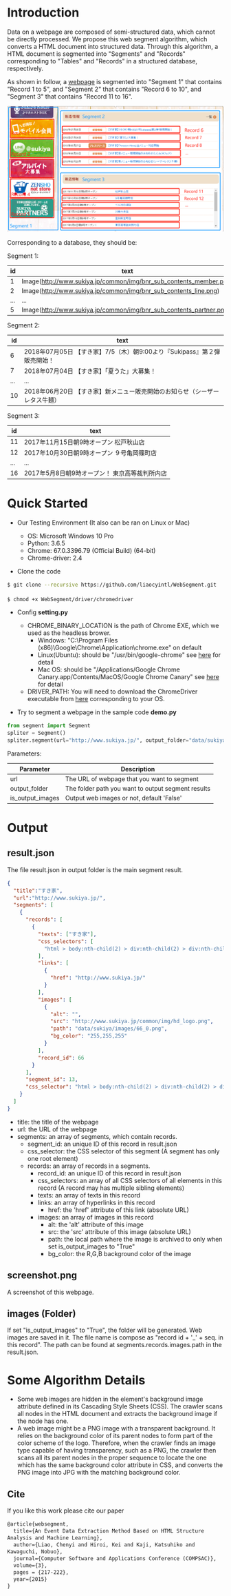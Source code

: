 Introduction
======

Data on a webpage are composed of semi-structured data, which cannot be directly processed.
We propose this web segment algorithm, which converts a HTML document into structured data.
Through this algorithm, a HTML document is segmented into "Segments" and "Records" corresponding to "Tables" and "Records" in a structured database, respectively.

As shown in follow, a [webpage](http://www.sukiya.jp/) is segmented into "Segment 1" that contains "Record 1 to 5",
and "Segment 2" that contains "Record 6 to 10", and "Segment 3" that contains "Record 11 to 16".

![An Example of Web Segment](imgs/aecfc3c8.png)

Corresponding to a database, they should be:

Segment 1:

|  id  |  text  |
| ---- | ---- |
|  1  |  Image(http://www.sukiya.jp/common/img/bnr_sub_contents_member.png) |
|  2  |  Image(http://www.sukiya.jp/common/img/bnr_sub_contents_line.png)  |
|  ...  |  ...  |
|  5  |  Image(http://www.sukiya.jp/common/img/bnr_sub_contents_partner.png)  |

Segment 2:

|  id  |  text  |
| ---- | ---- |
|  6  |  2018年07月05日	 【すき家】7/5（木）朝9:00より『Sukipass』第２弾 販売開始！ |
|  7  |  2018年07月04日	 【すき家】「夏うた」大募集！  |
|  ...  |  ...  |
|  10  |  2018年06月20日 【すき家】新メニュー販売開始のお知らせ（シーザーレタス牛麺）  |

Segment 3:

|  id  |  text  |
| ---- | ---- |
|  11  |  2017年11月15日朝9時オープン	松戸秋山店 |
|  12  |  2017年10月30日朝9時オープン	９号亀岡篠町店 |
|  ...  |  ... |
|  16  | 2017年5月8日朝9時オープン！	東京高等裁判所内店  |


Quick Started
======

- Our Testing Environment (It also can be ran on Linux or Mac)
    - OS: Microsoft Windows 10 Pro
    - Python: 3.6.5
    - Chrome: 67.0.3396.79 (Official Build) (64-bit)
    - Chrome-driver: 2.4

- Clone the code

```bash
$ git clone --recursive https://github.com/liaocyintl/WebSegment.git

$ chmod +x WebSegment/driver/chromedriver
```

- Config **setting.py**
    - CHROME_BINARY_LOCATION is the path of Chrome EXE, which we used as the headless brower.
        - Windows: "C:\Program Files (x86)\Google\Chrome\Application\chrome.exe" on default
        - Linux(Ubuntu): should be "/usr/bin/google-chrome" see [here](https://qiita.com/shinsaka/items/37436e256c813d277d6d) for detail
        - Mac OS: should be "/Applications/Google Chrome Canary.app/Contents/MacOS/Google Chrome Canary" see [here](https://duo.com/decipher/driving-headless-chrome-with-python) for detail
    - DRIVER_PATH: You will need to download the ChromeDriver executable from [here](http://chromedriver.storage.googleapis.com/index.html?path=2.4/) corresponding to your OS.

- Try to segment a webpage in the sample code **demo.py**

```python
from segment import Segment
spliter = Segment()
spliter.segment(url="http://www.sukiya.jp/", output_folder="data/sukiya", is_output_images=True)
```

Parameters:

|  Parameter  |  Description  |
| ---- | ---- |
|  url  |  The URL of webpage that you want to segment |
|  output_folder  |  The folder path you want to output segment results  |
|  is_output_images  |  Output web images or not, default 'False' |


Output
========

## result.json

The file result.json in output folder is the main segment result.
```json
{
  "title":"すき家",
  "url":"http://www.sukiya.jp/",
  "segments": [
    {
      "records": [
        {
          "texts": ["すき家"],
          "css_selectors": [
            "html > body:nth-child(2) > div:nth-child(2) > div:nth-child(2) > div > div > div"
          ],
          "links": [
            {
              "href": "http://www.sukiya.jp/"
            }
          ],
          "images": [
            {
              "alt": "",
              "src": "http://www.sukiya.jp/common/img/hd_logo.png",
              "path": "data/sukiya/images/66_0.png",
              "bg_color": "255,255,255"
            }
          ],
          "record_id": 66
        }
      ],
      "segment_id": 13,
      "css_selector": "html > body:nth-child(2) > div:nth-child(2) > div:nth-child(2) > div > div"
    }
  ]
}
```

- title: the title of the webpage
- url: the URL of the webpage
- segments: an array of segments, which contain records.
    - segment_id: an unique ID of this record in result.json
    - css_selector: the CSS selector of this segment (A segment has only one root element)
    - records: an array of records in a segments.
        - record_id: an unique ID of this record in result.json
        - css_selectors: an array of all CSS selectors of all elements in this record (A record may has multiple sibling elements)
        - texts: an array of texts in this record
        - links: an array of hyperlinks in this record
            - href: the 'href' attribute of this link (absolute URL)
        - images: an array of images in this record
            - alt: the 'alt' attribute of this image
            - src: the 'src' attribute of this image (absolute URL)
            - path: the local path where the image is archived to only when set is_output_images to "True"
            - bg_color: the R,G,B background color of the image

## screenshot.png

A screenshot of this webpage.

## images (Folder)
If set "is_output_images" to "True", the folder will be generated.
Web images are saved in it.
The file name is compose as "record id + '_' + seq. in this record".
The path can be found at segments.records.images.path in the result.json.

Some Algorithm Details
========
- Some web images are hidden in the element's background image attribute defined in its Cascading Style Sheets (CSS). 
The crawler scans all nodes in the HTML document and extracts the background image if the node has one. 
- A web image might be a PNG image with a transparent background. 
It relies on the background color of its parent nodes to form part of the color scheme of the logo. 
Therefore, when the crawler finds an image type capable of having transparency, such as a PNG, the crawler then scans all its parent nodes in the proper sequence to locate the one which has the same background color attribute in CSS, and converts the PNG image into JPG with the matching background color. 


## Cite
If you like this work please cite our paper
```text
@article{websegment,
  title={An Event Data Extraction Method Based on HTML Structure Analysis and Machine Learning},
  author={Liao, Chenyi and Hiroi, Kei and Kaji, Katsuhiko and Kawaguchi, Nobuo},
  journal={Computer Software and Applications Conference (COMPSAC)},
  volume={3},
  pages = {217-222},
  year={2015}
}
```
